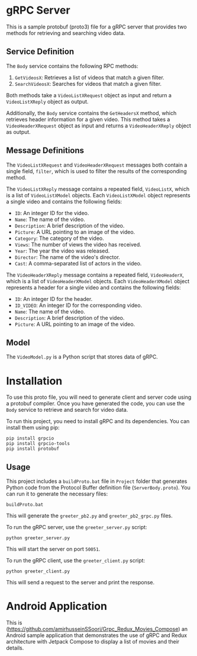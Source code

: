 # gRPC Server

This is a sample protobuf (proto3) file for a gRPC server that provides two methods for retrieving and searching video data. 

## Service Definition

The `Body` service contains the following RPC methods:

1. `GetVideosX`: Retrieves a list of videos that match a given filter.
2. `SearchVideosX`: Searches for videos that match a given filter.

Both methods take a `VideoListXRequest` object as input and return a `VideoListXReply` object as output.

Additionally, the `Body` service contains the `GetHeadersX` method, which retrieves header information for a given video. This method takes a `VideoHeaderXRequest` object as input and returns a `VideoHeaderXReply` object as output.

## Message Definitions

The `VideoListXRequest` and `VideoHeaderXRequest` messages both contain a single field, `filter`, which is used to filter the results of the corresponding method.

The `VideoListXReply` message contains a repeated field, `VideoListX`, which is a list of `VideoListXModel` objects. Each `VideoListXModel` object represents a single video and contains the following fields:

- `ID`: An integer ID for the video.
- `Name`: The name of the video.
- `Description`: A brief description of the video.
- `Picture`: A URL pointing to an image of the video.
- `Category`: The category of the video.
- `Views`: The number of views the video has received.
- `Year`: The year the video was released.
- `Director`: The name of the video's director.
- `Cast`: A comma-separated list of actors in the video.

The `VideoHeaderXReply` message contains a repeated field, `VideoHeaderX`, which is a list of `VideoHeaderXModel` objects. Each `VideoHeaderXModel` object represents a header for a single video and contains the following fields:

- `ID`: An integer ID for the header.
- `ID_VIDEO`: An integer ID for the corresponding video.
- `Name`: The name of the video.
- `Description`: A brief description of the video.
- `Picture`: A URL pointing to an image of the video.

## Model

The `VideoModel.py` is a Python script that stores data of gRPC.


# Installation

To use this proto file, you will need to generate client and server code using a protobuf compiler. Once you have generated the code, you can use the `Body` service to retrieve and search for video data.

To run this project, you need to install gRPC and its dependencies. You can install them using pip:

```
pip install grpcio
pip install grpcio-tools
pip install protobuf
```

## Usage

This project includes a `buildProto.bat` file in `Project` folder that generates Python code from the Protocol Buffer definition file (`ServerBody.proto`). You can run it to generate the necessary files:

```
buildProto.bat
```

This will generate the `greeter_pb2.py` and `greeter_pb2_grpc.py` files.

To run the gRPC server, use the `greeter_server.py` script:

```
python greeter_server.py
```

This will start the server on port `50051`.

To run the gRPC client, use the `greeter_client.py` script:

```
python greeter_client.py
```

This will send a request to the server and print the response.




# Android Application 

This is (https://github.com/amirhusseinSSoori/Grpc_Redux_Movies_Compose) an Android sample application that demonstrates the use of gRPC and Redux architecture with Jetpack Compose to display a list of movies and their details.
